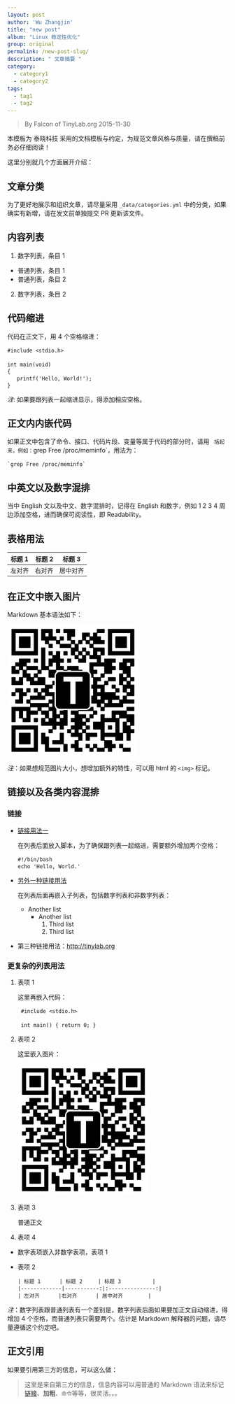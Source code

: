 ```yaml
---
layout: post
author: 'Wu Zhangjin'
title: "new post"
album: "Linux 稳定性优化"
group: original
permalink: /new-post-slug/
description: " 文章摘要 "
category:
  - category1
  - category2
tags:
  - tag1
  - tag2
---
```


> By Falcon of TinyLab.org
> 2015-11-30

本模板为 泰晓科技 采用的文档模板与约定，为规范文章风格与质量，请在撰稿前务必仔细阅读！

这里分别就几个方面展开介绍：

## 文章分类

为了更好地展示和组织文章，请尽量采用 `_data/categories.yml` 中的分类，如果确实有新增，请在发文前单独提交 PR 更新该文件。

## 内容列表

1. 数字列表，条目 1
  * 普通列表，条目 1
  * 普通列表，条目 2

2. 数字列表，条目 2

## 代码缩进

代码在正文下，用 4 个空格缩进：

    #include <stdio.h>

    int main(void)
    {
       printf('Hello, World!');
    }

*注*: 如果要跟列表一起缩进显示，得添加相应空格。

## 正文内内嵌代码

如果正文中包含了命令、接口、代码片段、变量等属于代码的部分时，请用 ` 括起来，例如：`grep Free /proc/meminfo`，用法为：

    `grep Free /proc/meminfo`

## 中英文以及数字混排

当中 English 文以及中文、数字混排时，记得在 English 和数字，例如 1 2 3 4 周边添加空格，进而确保可阅读性，即 Readability。

## 表格用法

| 标题 1      | 标题 2     | 标题 3          |
|-------------|-----------:|:---------------:|
| 左对齐      |右对齐      | 居中对齐        |

## 在正文中嵌入图片

Markdown 基本语法如下：

![图片名](/images/weibo/tinylaborg.jpg '图片内容提示，可选')

*注*：如果想规范图片大小，想增加额外的特性，可以用 html 的 `<img>` 标记。

## 链接以及各类内容混排

### 链接

* [链接用法一][1]

  在列表后面放入脚本，为了确保跟列表一起缩进，需要额外增加两个空格：

      #!/bin/bash
      echo 'Hello, World.'


* [另外一种链接用法](http://tinylab.org)

  在列表后面再嵌入子列表，包括数字列表和非数字列表：

  * Another list
    * Another list
      1. Third list
      2. Third list


* 第三种链接用法：<http://tinylab.org>

### 更复杂的列表用法

1. 表项 1

    这里再嵌入代码：

        #include <stdio.h>

        int main() { return 0; }

2. 表项 2

    这里嵌入图片：

    ![图片名](/images/weibo/tinylaborg.jpg '图片内容描述信息')

3. 表项 3

    普通正文

4. 表项 4
  * 数字表项嵌入非数字表项，表项 1
  * 表项 2

        | 标题 1      | 标题 2     | 标题 3          |
        |-------------|-----------:|:---------------:|
        | 左对齐      |右对齐      | 居中对齐        |

*注*：数字列表跟普通列表有一个差别是，数字列表后面如果要加正文自动缩进，得增加 4 个空格，而普通列表只需要两个。估计是 Markdown 解释器的问题，请尽量遵循这个约定吧。

## 正文引用

如果要引用第三方的信息，可以这么做：

> 这里是来自第三方的信息，信息内容可以用普通的 Markdown 语法来标记[链接][1]、**加粗**、`命令`等等，很灵活。。。

[1]: http://tinylab.org
